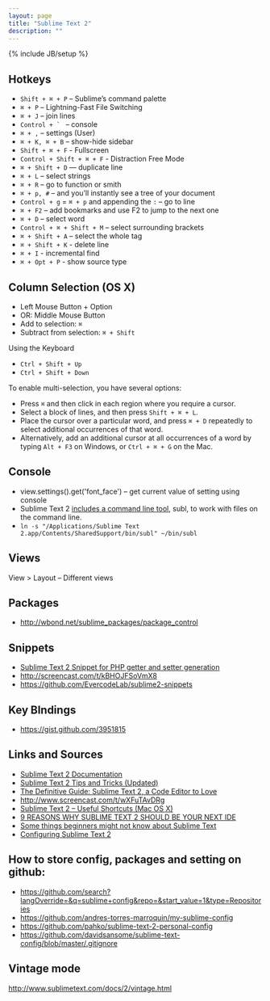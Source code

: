 ```yaml
---
layout: page
title: "Sublime Text 2"
description: ""
---
```

{% include JB/setup %}


## Hotkeys

* `Shift + ⌘ + P` – Sublime’s command palette
* `⌘ + P` – Lightning-Fast File Switching
* `⌘ + J` – join lines
* ``Control + ` `` – console
* `⌘ + ,` – settings (User)
* `⌘ + K, ⌘ + B` – show-hide sidebar
* `Shift + ⌘ + F` - Fullscreen
* `Control + Shift + ⌘ + F` - Distraction Free Mode
* `⌘ + Shift + D` — duplicate line
* `⌘ + L` – select strings
* `⌘ + R` – go to function or smith
* `⌘ + p, #` – and you’ll instantly see a tree of your document
* `Control + g` = `⌘ + p` and appending the `:` – go to line
* `⌘ + F2` – add bookmarks and use F2 to jump to the next one
* `⌘ + D` – select word
* `Control + ⌘ + Shift + M` – select surrounding brackets
* `⌘ + Shift + A` – select the whole tag
* `⌘ + Shift + K` - delete line
* `⌘ + I` - incremental find
* `⌘ + Opt + P` - show source type

## Column Selection (OS X)

* Left Mouse Button + Option
* OR: Middle Mouse Button
* Add to selection: `⌘`
* Subtract from selection: `⌘ + Shift`


Using the Keyboard

* `Ctrl + Shift + Up`
* `Ctrl + Shift + Down`


To enable multi-selection, you have several options:

* Press `⌘` and then click in each region where you require a cursor.
* Select a block of lines, and then press `Shift + ⌘ + L`.
* Place the cursor over a particular word, and press `⌘ + D` repeatedly to select additional occurrences of that word.
* Alternatively, add an additional cursor at all occurrences of a word by typing `Alt + F3` on Windows, or `Ctrl + ⌘ + G` on the Mac.

## Console

* view.settings().get('font_face') – get current value of setting using console
* Sublime Text 2 [includes a command line tool](http://www.sublimetext.com/docs/2/osx_command_line.html), subl, to work with files on the command line. 
* `ln -s "/Applications/Sublime Text 2.app/Contents/SharedSupport/bin/subl" ~/bin/subl`


## Views

View > Layout – Different views

## Packages

* <http://wbond.net/sublime_packages/package_control>


## Snippets

* [Sublime Text 2 Snippet for PHP getter and setter generation](http://akrabat.com/software/sublime-text-2-snippet-for-php-getter-and-setter-generation/)
* <http://screencast.com/t/kBHOJFSoVmX8>
* <https://github.com/EvercodeLab/sublime2-snippets>

## Key BIndings

* <https://gist.github.com/3951815>

## Links and Sources

* [Sublime Text 2 Documentation](http://www.sublimetext.com/docs/2/)
* [Sublime Text 2 Tips and Tricks (Updated)](http://net.tutsplus.com/tutorials/tools-and-tips/sublime-text-2-tips-and-tricks/)
* [The Definitive Guide: Sublime Text 2, a Code Editor to Love](http://designmodo.com/sublime-text-2/)
* <http://www.screencast.com/t/wXFuTAvDRg>
* [Sublime Text 2 – Useful Shortcuts (Mac OS X)](https://gist.github.com/1207002)
* [9 REASONS WHY SUBLIME TEXT 2 SHOULD BE YOUR NEXT IDE](http://www.trymbill.is/9-reasons-why-sublime-text-2-should-be-your-next-ide/)
* [Some things beginners might not know about Sublime Text](http://blog.alainmeier.com/post/27255145114/some-things-beginners-might-not-know-about-sublime-text)
* [Configuring Sublime Text 2](http://www.mutuallyhuman.com/blog/2012/10/18/configuring-sublime-text-2/)


## How to store config, packages and setting on github:

* <https://github.com/search?langOverride=&q=sublime+config&repo=&start_value=1&type=Repositories>
* <https://github.com/andres-torres-marroquin/my-sublime-config>
* <https://github.com/pahko/sublime-text-2-personal-config>
* <https://github.com/davidsansome/sublime-text-config/blob/master/.gitignore>


## Vintage mode

<http://www.sublimetext.com/docs/2/vintage.html>

